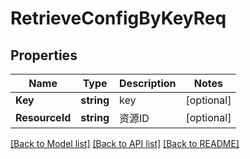 # RetrieveConfigByKeyReq

## Properties

Name | Type | Description | Notes
------------ | ------------- | ------------- | -------------
**Key** | **string** | key | [optional] 
**ResourceId** | **string** | 资源ID | [optional] 

[[Back to Model list]](../README.md#documentation-for-models) [[Back to API list]](../README.md#documentation-for-api-endpoints) [[Back to README]](../README.md)


